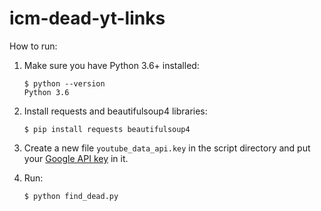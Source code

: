 # icm-dead-yt-links
How to run:
1. Make sure you have Python 3.6+ installed:

   ```console
   $ python --version
   Python 3.6
   ```
2. Install requests and beautifulsoup4 libraries:
   ```console
   $ pip install requests beautifulsoup4 
   ```
3. Create a new file `youtube_data_api.key` in the script directory and put your [Google API key](https://support.google.com/googleapi/answer/6158862) in it.
4. Run:
   ```console
   $ python find_dead.py
   ```
